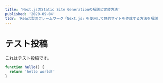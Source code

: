 ```yaml
---
title: 'Next.jsのStatic Site Generationの解説と実装方法'
published: '2020-09-04'
tldr: 'React製のフレームワーク「Next.js」を使用して静的サイトを作成する方法を解説します。'
---
```


# テスト投稿

これはテスト投稿です。

```javascript
function hello() {
  return 'hello world!'
}
```
